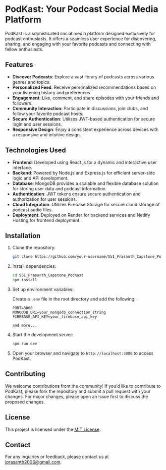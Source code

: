 # PodKast: Your Podcast Social Media Platform

PodKast is a sophisticated social media platform designed exclusively for podcast enthusiasts. It offers a seamless user experience for discovering, sharing, and engaging with your favorite podcasts and connecting with fellow enthusiasts.

## Features

- **Discover Podcasts**: Explore a vast library of podcasts across various genres and topics.
- **Personalized Feed**: Receive personalized recommendations based on your listening history and preferences.
- **Engagement**: Like, comment, and share episodes with your friends and followers.
- **Community Interaction**: Participate in discussions, join clubs, and follow your favorite podcast hosts.
- **Secure Authentication**: Utilizes JWT-based authentication for secure login and user sessions.
- **Responsive Design**: Enjoy a consistent experience across devices with a responsive and intuitive design.

## Technologies Used

- **Frontend**: Developed using React.js for a dynamic and interactive user interface.
- **Backend**: Powered by Node.js and Express.js for efficient server-side logic and API development.
- **Database**: MongoDB provides a scalable and flexible database solution for storing user data and podcast information.
- **Authentication**: JWT tokens ensure secure authentication and authorization for user sessions.
- **Cloud Integration**: Utilizes Firebase Storage for secure cloud storage of podcast audio files.
- **Deployment**: Deployed on Render for backend services and Netlify Hosting for frontend deployment.

## Installation

1. Clone the repository:

    ```bash
    git clone https://github.com/your-username/S51_Prasanth_Capstone_PodKast.git
    ```

2. Install dependencies:

    ```bash
    cd S51_Prasanth_Capstone_PodKast
    npm install
    ```

3. Set up environment variables:

    Create a `.env` file in the root directory and add the following:

    ```plaintext
    PORT=3000
    MONGODB_URI=your_mongodb_connection_string
    FIREBASE_API_KEY=your_firebase_api_key
    
    and more...
    ```

4. Start the development server:

    ```bash
    npm run dev
    ```

5. Open your browser and navigate to `http://localhost:3000` to access PodKast.

## Contributing

We welcome contributions from the community! If you'd like to contribute to PodKast, please fork the repository and submit a pull request with your changes. For major changes, please open an issue first to discuss the proposed changes.

## License

This project is licensed under the [MIT License](LICENSE).

## Contact

For any inquiries or feedback, please contact us at [jprasanth2006@gmail.com](mailto:contact@podkast.com).
